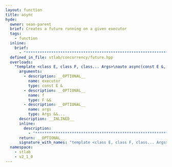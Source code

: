 ```yaml
---
layout: function
title: async
hyde:
  owner: sean-parent
  brief: Creates a future running on a given executor
  tags:
    - function
  inline:
    brief:
      - "***********************************************************************************************"
  defined_in_file: stlab/concurrency/future.hpp
  overloads:
    "template <class E, class F, class... Args>\nauto async(const E &, F &&, Args &&...) -> detail::reduced_t<detail::result_t<std::decay_t<F>, std::decay_t<Args>...>>":
      arguments:
        - description: __OPTIONAL__
          name: executor
          type: const E &
        - description: __OPTIONAL__
          name: f
          type: F &&
        - description: __OPTIONAL__
          name: args
          type: Args &&...
      description: __INLINED__
      inline:
        description:
          - "***********************************************************************************************"
      return: __OPTIONAL__
      signature_with_names: "template <class E, class F, class... Args>\nauto async(const E & executor, F && f, Args &&... args) -> detail::reduced_t<detail::result_t<std::decay_t<F>, std::decay_t<Args>...>>"
  namespace:
    - stlab
    - v2_1_0
---
```

